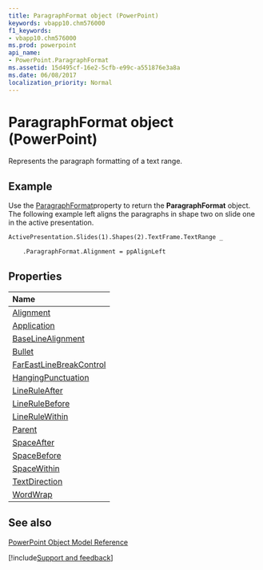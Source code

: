 ```yaml
---
title: ParagraphFormat object (PowerPoint)
keywords: vbapp10.chm576000
f1_keywords:
- vbapp10.chm576000
ms.prod: powerpoint
api_name:
- PowerPoint.ParagraphFormat
ms.assetid: 15d495cf-16e2-5cfb-e99c-a551876e3a8a
ms.date: 06/08/2017
localization_priority: Normal
---
```



# ParagraphFormat object (PowerPoint)

Represents the paragraph formatting of a text range.


## Example

Use the [ParagraphFormat](PowerPoint.TextRange.ParagraphFormat.md)property to return the  **ParagraphFormat** object. The following example left aligns the paragraphs in shape two on slide one in the active presentation.


```vb
ActivePresentation.Slides(1).Shapes(2).TextFrame.TextRange _

    .ParagraphFormat.Alignment = ppAlignLeft
```


## Properties



|Name|
|:-----|
|[Alignment](PowerPoint.ParagraphFormat.Alignment.md)|
|[Application](PowerPoint.ParagraphFormat.Application.md)|
|[BaseLineAlignment](PowerPoint.ParagraphFormat.BaseLineAlignment.md)|
|[Bullet](PowerPoint.ParagraphFormat.Bullet.md)|
|[FarEastLineBreakControl](PowerPoint.ParagraphFormat.FarEastLineBreakControl.md)|
|[HangingPunctuation](PowerPoint.ParagraphFormat.HangingPunctuation.md)|
|[LineRuleAfter](PowerPoint.ParagraphFormat.LineRuleAfter.md)|
|[LineRuleBefore](PowerPoint.ParagraphFormat.LineRuleBefore.md)|
|[LineRuleWithin](PowerPoint.ParagraphFormat.LineRuleWithin.md)|
|[Parent](PowerPoint.ParagraphFormat.Parent.md)|
|[SpaceAfter](PowerPoint.ParagraphFormat.SpaceAfter.md)|
|[SpaceBefore](PowerPoint.ParagraphFormat.SpaceBefore.md)|
|[SpaceWithin](PowerPoint.ParagraphFormat.SpaceWithin.md)|
|[TextDirection](PowerPoint.ParagraphFormat.TextDirection.md)|
|[WordWrap](PowerPoint.ParagraphFormat.WordWrap.md)|

## See also


[PowerPoint Object Model Reference](overview/PowerPoint/object-model.md)

[!include[Support and feedback](~/includes/feedback-boilerplate.md)]